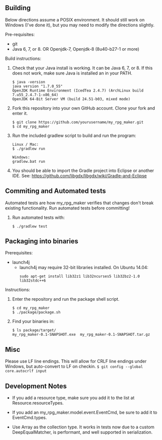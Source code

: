
Building
--------

Below directions assume a POSIX environment. It should still work on Windows (I've done it), but you may need to modify the directions slightly.

Pre-requisites:

+  git
+  Java 6, 7, or 8. OR Openjdk-7, Openjdk-8 (8u40-b27-1 or more)

Build instructions:

1. Check that your Java install is working. It can be Java 6, 7, or 8. If this does not work, make sure Java is installed an in your PATH.
    ```
    $ java -version                                                                                                                                              
    java version "1.7.0_55"
    OpenJDK Runtime Environment (IcedTea 2.4.7) (ArchLinux build 7.u55_2.4.7-1-x86_64)
    OpenJDK 64-Bit Server VM (build 24.51-b03, mixed mode)
    ```

2. Fork this repository into your own GitHub account. Clone your fork and enter it.
    ```
    $ git clone https://github.com/yourusername/my_rpg_maker.git
    $ cd my_rpg_maker
    ```

3. Run the included gradlew script to build and run the program:
    ```
    Linux / Mac:
    $ ./gradlew run

    Windows:
    gradlew.bat run
    ```

4. You should be able to import the Gradle project into Eclipse or another IDE.
   See: https://github.com/libgdx/libgdx/wiki/Gradle-and-Eclipse

Commiting and Automated tests
-----------------------------

Automated tests are how my_rpg_maker verifies that changes don't break existing functionality. Run automated tests before committing!

1. Run automated tests with:
    ```
    $ ./gradlew test
    ```

Packaging into binaries
-----------------------

Prerequisites:

+ launch4j
  + launch4j may require 32-bit libraries installed. On Ubuntu 14.04:
    ```
    sudo apt-get install lib32z1 lib32ncurses5 lib32bz2-1.0 lib32stdc++6
    ```

Instructions:

1. Enter the repository and run the package shell script.
    ```
    $ cd my_rpg_maker
    $ ./package/package.sh
    ```

2. Find your binaries in:
    ```
    $ ls package/target/
    my_rpg_maker-0.1-SNAPSHOT.exe  my_rpg_maker-0.1-SNAPSHOT.tar.gz
    ```

Misc
----

Please use LF line endings. This will allow for CRLF line endings under Windows, but auto-convert to LF on checkin.
    ```
    $ git config --global core.autocrlf input
    ```

Development Notes
-----------------

+ If you add a resource type, make sure you add it to the list at Resource.resourceTypes.

+ If you add an my_rpg_maker.model.event.EventCmd, be sure to add it to EventCmd.types.

+ Use Array as the collection type. It works in tests now due to a custom DeepEqualMatcher, is performant, and well supported in serialization.

